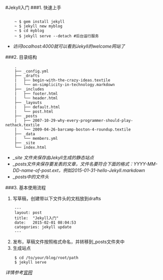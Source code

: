 #Jekyll入门
###1. 快速上手
```

	~ $ gem install jekyll
	~ $ jekyll new myblog
	~ $ cd myblog
	~ $ jekyll serve --detach #后台运行服务
```
* *访问localhost:4000就可以看到Jekyll的welcome网站了*


###2. 目录结构
```
	.
	├── _config.yml
	├── _drafts
	|   ├── begin-with-the-crazy-ideas.textile
	|   └── on-simplicity-in-technology.markdown
	├── _includes
	|   ├── footer.html
	|   └── header.html
	├── _layouts
	|   ├── default.html
	|   └── post.html
	├── _posts
	|   ├── 2007-10-29-why-every-programmer-should-play-nethack.textile
	|   └── 2009-04-26-barcamp-boston-4-roundup.textile
	├── _data
	|   └── members.yml
	├── _site
	└── index.html

```
* *_site 文件夹保存由Jekyll生成的静态站点*
* *_posts文件夹保存要发表的文章，文件名要符合下面的格式：YYYY-MM-DD-name-of-post.ext，例如2015-01-31-hello-Jekyll.markdown*
* *_posts中的文件头*
	


###3. 基本使用流程

1. 写草稿，创建带以下文件头的文档放到drafts

```	
	---
	layout: post
	title:  "Jekyll入门"
	date:   2015-02-01 08:04:53
	categories: jekyll update
	---
```

2. 发布，草稿文件按照格式命名，并转移到_posts文件夹中
3. 生成站点

```
	$ cd /to/your/blog/root/path
	$ jekyll serve
```






*详情参考[官网](http://jekyllrb.com)*